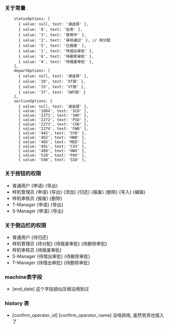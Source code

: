 ### 关于常量
```    
    statusOptions: [
      { value: null, text: '请选择' },
      { value: '0', text: '在库' },
      { value: '3', text: '使用中' }, 
      { value: '2', text: '审核通过' }, // 待分配
      { value: '5', text: '已报废' },   
      { value: '1', text: '待借出审批' },
      { value: '6', text: '待删除审批' },
      { value: '4', text: '待报废审批' },
    ],
    departOptions: [
      { value: null, text: '请选择' },
      { value: '29', text: 'DT部' },
      { value: '33', text: 'VT部' },
      { value: '37', text: 'SWT部' }
    ],
    sectionOptions: [
      { value: null, text: '请选择' },
      { value: '1884', text: 'SCD' },
      { value: '2271', text: 'SWV' },
      { value: '2272', text: 'PSD' },
      { value: '2273', text: 'CUD' },
      { value: '2274', text: 'FWD' },
      { value: '442', text: 'SYD' },
      { value: '462', text: 'HWD' },
      { value: '485', text: 'MED' },
      { value: '491', text: 'CSV' },
      { value: '499', text: 'HWV' },
      { value: '520', text: 'PAV' },
      { value: '540', text: 'SSD' },
```

### 关于按钮的权限
- 普通用户 {申请} {导出} 
- 样机管理员 {申请} {导出} {添加} {归还} {报废} {删除} {导入} {编辑}
- 样机审核员 {报废} {删除} 
- T-Manager {申请} {导出}
- S-Manager {申请} {导出}

### 关于侧边栏的权限
- 普通用户 {待归还}
- 样机管理员 {待分配} {待报废审批} {待删除审批}
- 样机审核员 {待报废审批}
- S-Manager {待借出审批} {待删除审批}
- T-Manager {待借出审批} {待删除审批}

### machine表字段
- [end_date] 这个字段貌似压根没用到过

### history 表
- [confirm_operator_id] [confirm_operator_name] 没啥卵用, 虽然劳资也插入了
